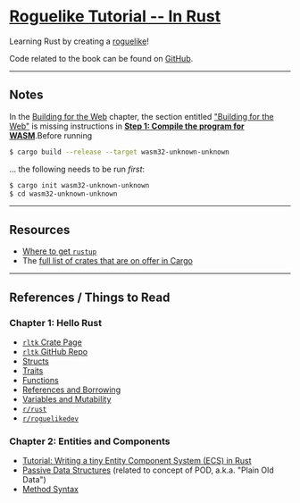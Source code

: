 # [Roguelike Tutorial -- In Rust](https://bfnightly.bracketproductions.com/rustbook/chapter_0.html) 

Learning Rust by creating a [roguelike](https://en.wikipedia.org/wiki/Roguelike)!

Code related to the book can be found on [GitHub](https://github.com/amethyst/rustrogueliketutorial).

* * *

## Notes

In the [Building for the Web](https://bfnightly.bracketproductions.com/rustbook/webbuild.html) chapter, the section entitled ["Building for the Web"](https://bfnightly.bracketproductions.com/rustbook/webbuild.html#building-for-the-web) is missing instructions in [**Step 1: Compile the program for WASM**](https://bfnightly.bracketproductions.com/rustbook/webbuild.html#step-1-compile-the-program-for-wasm).Before running
```bash
$ cargo build --release --target wasm32-unknown-unknown
```
... the following needs to be run _first_:
```bash
$ cargo init wasm32-unknown-unknown
$ cd wasm32-unknown-unknown
```

* * *

## Resources

* [Where to get `rustup`](https://rustup.rs/)
* The [full list of crates that are on offer in Cargo](https://crates.io/)

* * * 

## References / Things to Read

### Chapter 1: Hello Rust

* [`rltk` Crate Page](https://crates.io/crates/rltk/0.8.7)
* [`rltk` GitHub Repo](https://github.com/thebracket/rltk)
* [Structs](https://doc.rust-lang.org/book/ch05-00-structs.html)
* [Traits](https://doc.rust-lang.org/book/ch10-02-traits.html)
* [Functions](https://doc.rust-lang.org/book/ch03-03-how-functions-work.html)
* [References and Borrowing](https://doc.rust-lang.org/book/ch04-02-references-and-borrowing.html)
* [Variables and Mutability](https://doc.rust-lang.org/book/ch03-01-variables-and-mutability.html)
* [`r/rust`](https://www.reddit.com/r/rust/)
* [`r/roguelikedev`](https://www.reddit.com/r/roguelikedev/)

### Chapter 2: Entities and Components

* [Tutorial: Writing a tiny Entity Component System (ECS) in Rust](https://ianjk.com/ecs-in-rust/)
* [Passive Data Structures](https://en.wikipedia.org/wiki/Passive_data_structure) (related to concept of POD, a.k.a. "Plain Old Data")
* [Method Syntax](https://doc.rust-lang.org/book/ch05-03-method-syntax.html)